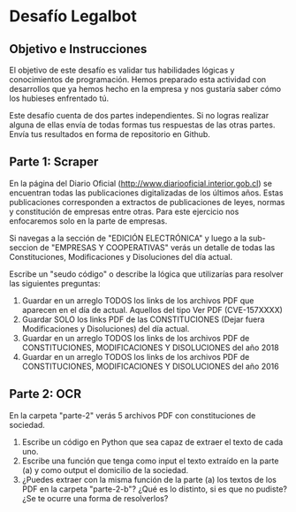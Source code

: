 # Desafío Legalbot

## Objetivo e Instrucciones
El objetivo de este desafío es validar tus habilidades lógicas y conocimientos de programación. Hemos preparado esta actividad con desarrollos que ya hemos hecho en la empresa y nos gustaría saber cómo los hubieses enfrentado tú. 

Este desafío cuenta de dos partes independientes. Si no logras realizar alguna de ellas envía de todas formas tus respuestas de las otras partes. Envía tus resultados en forma de repositorio en Github.


## Parte 1: Scraper
En la página del Diario Oficial (http://www.diariooficial.interior.gob.cl) se encuentran todas las publicaciones digitalizadas de los últimos años. Estas publicaciones corresponden a extractos de publicaciones de leyes, normas y constitución de empresas entre otras. Para este ejercicio nos enfocaremos solo en la parte de empresas.

Si navegas a la sección de "EDICIÓN ELECTRÓNICA" y luego a la sub-seccion de "EMPRESAS Y COOPERATIVAS" verás un detalle de todas las Constituciones, Modificaciones y Disoluciones del día actual.

Escribe un "seudo código" o describe la lógica que utilizarías para resolver las siguientes preguntas:

  1. Guardar en un arreglo TODOS los links de los archivos PDF que aparecen en el día de actual. Aquellos del tipo Ver PDF (CVE-157XXXX)
  2. Guardar SOLO los links PDF de las CONSTITUCIONES (Dejar fuera Modificaciones y Disoluciones) del día actual.
  3. Guardar en un arreglo TODOS los links de los archivos PDF de CONSTITUCIONES, MODIFICACIONES Y DISOLUCIONES del año 2018
  4. Guardar en un arreglo TODOS los links de los archivos PDF de CONSTITUCIONES, MODIFICACIONES Y DISOLUCIONES del año 2016

## Parte 2: OCR
En la carpeta "parte-2" verás 5 archivos PDF con constituciones de sociedad. 

  1. Escribe un código en Python que sea capaz de extraer el texto de cada uno.
  2. Escribe una función que tenga como input el texto extraído en la parte (a) y como output el domicilio de la sociedad.
  3. ¿Puedes extraer con la misma función de la parte (a) los textos de los PDF en la carpeta "parte-2-b"? ¿Qué es lo distinto, si es que no pudiste? ¿Se te ocurre una forma de resolverlos?

